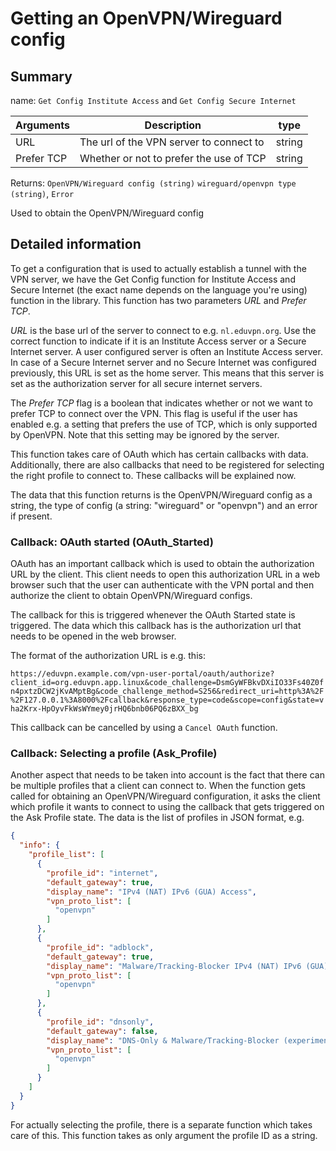 # Getting an OpenVPN/Wireguard config
## Summary
name: `Get Config Institute Access` and `Get Config Secure Internet`

| Arguments  | Description                              | type     |
| ---------  | ---------------------------------------- | -------- |
| URL        | The url of the VPN server to connect to  | string   |
| Prefer TCP | Whether or not to prefer the use of TCP  | string   |

Returns: `OpenVPN/Wireguard config (string)` `wireguard/openvpn type (string)`, `Error`

Used to obtain the OpenVPN/Wireguard config

## Detailed information

To get a configuration that is used to actually establish a tunnel with the VPN server, we have the Get Config function for Institute Access and Secure Internet (the exact name depends on the language you're using) function in the library. This function has two parameters *URL* and *Prefer TCP*.

*URL* is the base url of the server to connect to
e.g. `nl.eduvpn.org`. Use the correct function to indicate if it is an Institute Access server or a Secure Internet server. A user configured server is often an Institute Access server. In case of a Secure Internet server and no Secure Internet was configured previously, this URL is set as the home server. This means that this server is set as the authorization server for all secure internet servers.

The *Prefer TCP* flag is a boolean that indicates whether or not we want to prefer TCP to connect over the VPN. This flag is useful if the user has enabled e.g. a setting that prefers the use of TCP, which is only supported by OpenVPN. Note that this setting may be ignored by the server.

This function takes care of OAuth which has certain callbacks with data. Additionally, there are also callbacks that need to be registered for selecting the right profile to connect to. These callbacks will be explained now.

The data that this function returns is the OpenVPN/Wireguard config as a string, the type of config (a string: "wireguard" or "openvpn") and an error if present.

### Callback: OAuth started (OAuth_Started)

OAuth has an important callback which is used to obtain the authorization URL by the client. This client needs to open this authorization URL in a web browser such that the user can authenticate with the VPN portal and then authorize the client to obtain OpenVPN/Wireguard configs.

The callback for this is triggered whenever the OAuth Started state is triggered. The data which this callback has is the authorization url that needs to be opened in the web browser.

The format of the authorization URL is e.g. this:

`https://eduvpn.example.com/vpn-user-portal/oauth/authorize?client_id=org.eduvpn.app.linux&code_challenge=DsmGyWFBkvDXiIO33Fs40Z0fn4pxtzDCW2jKvAMptBg&code_challenge_method=S256&redirect_uri=http%3A%2F%2F127.0.0.1%3A8000%2Fcallback&response_type=code&scope=config&state=vha2Krx-HpOyvFkWsWYmey0jrHQ6bnb06PQ6zBXX_bg`

This callback can be cancelled by using a `Cancel OAuth` function.

### Callback: Selecting a profile (Ask_Profile)

Another aspect that needs to be taken into account is the fact that there can be multiple profiles that a client can connect to. When the function gets called for obtaining an OpenVPN/Wireguard configuration, it asks the client which profile it wants to connect to using the callback that gets triggered on the Ask Profile state. The data is the list of profiles in JSON format, e.g.

```json
{
  "info": {
    "profile_list": [
      {
        "profile_id": "internet",
        "default_gateway": true,
        "display_name": "IPv4 (NAT) IPv6 (GUA) Access",
        "vpn_proto_list": [
          "openvpn"
        ]
      },
      {
        "profile_id": "adblock",
        "default_gateway": true,
        "display_name": "Malware/Tracking-Blocker IPv4 (NAT) IPv6 (GUA)",
        "vpn_proto_list": [
          "openvpn"
        ]
      },
      {
        "profile_id": "dnsonly",
        "default_gateway": false,
        "display_name": "DNS-Only & Malware/Tracking-Blocker (experimental)",
        "vpn_proto_list": [
          "openvpn"
        ]
      }
    ]
  }
}
```

For actually selecting the profile, there is a separate function which takes care of this. This function takes as only argument the profile ID as a string.
